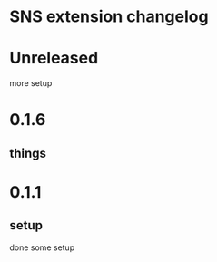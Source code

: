 # SNS extension changelog

# Unreleased
more setup

# 0.1.6
## things

# 0.1.1
## setup
done some setup
